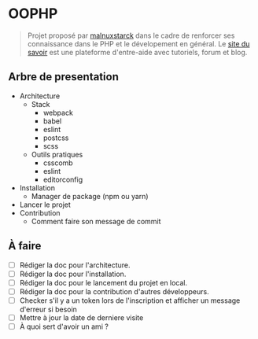 # OOPHP

> Projet proposé par [malnuxstarck](https://github.com/malnuxstarck/) dans le cadre de renforcer ses connaissance dans le PHP et le dévelopement en général. Le [site du savoir](https://github.com/malnuxstarck/Sitedusavoir) est une plateforme d'entre-aide avec tutoriels, forum et blog.

## Arbre de presentation

- Architecture
  - Stack
    - webpack
    - babel
    - eslint
    - postcss
    - scss
  - Outils pratiques
    - csscomb
    - eslint
    - editorconfig
- Installation
  - Manager de package (npm ou yarn)
- Lancer le projet
- Contribution
  - Comment faire son message de commit


## À faire
- [ ] Rédiger la doc pour l'architecture.
- [ ] Rédiger la doc pour l'installation.
- [ ] Rédiger la doc pour le lancement du projet en local.
- [ ] Rédiger la doc pour la contribution d'autres développeurs.
- [ ] Checker s'il y a un token lors de l'inscription et afficher un message d'erreur si besoin
- [ ] Mettre à jour la date de derniere visite
- [ ] À quoi sert d'avoir un ami ?
